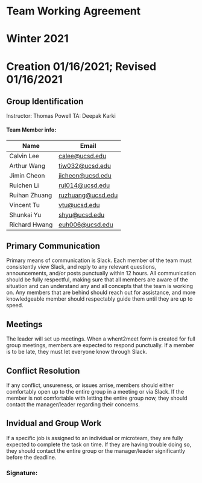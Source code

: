 # Team Working Agreement
# Winter 2021
# Creation 01/16/2021; Revised 01/16/2021

## Group Identification
Instructor: Thomas Powell
TA: Deepak Karki

#### Team Member info:
Name | Email
-----|-----
Calvin Lee | calee@ucsd.edu
Arthur Wang | tiw032@ucsd.edu
Jimin Cheon | jicheon@ucsd.edu
Ruichen Li | rul014@ucsd.edu
Ruihan Zhuang | ruzhuang@ucsd.edu
Vincent Tu | vtu@ucsd.edu
Shunkai Yu | shyu@ucsd.edu
Richard Hwang | euh006@ucsd.edu


## Primary Communication
Primary means of communication is Slack. Each member of the team must consistently view Slack, and reply to any relevant questions, announcements, and/or posts punctually within 12 hours. All communication should be fully respectful, making sure that all members are aware of the situation and can understand any and all concepts that the team is working on. Any members that are behind should reach out for assistance, and more knowledgeable member should respectably guide them until they are up to speed. 

## Meetings
The leader will set up meetings. When a whent2meet form is created for full group meetings, members are expected to respond punctually. If a member is to be late, they must let everyone know through Slack. 

## Conflict Resolution
If any conflict, unsureness, or issues arrise, members should either comfortably open up to the entire group in a meeting or via Slack. If the member is not comfortable with letting the entire group now, they should contact the manager/leader regarding their concerns. 

## Invidual and Group Work
If a specific job is assigned to an individual or microteam, they are fully expected to complete the task on time. If they are having trouble doing so, they should contact the entire group or the manager/leader significantly before the deadline. 





### Signature: 
